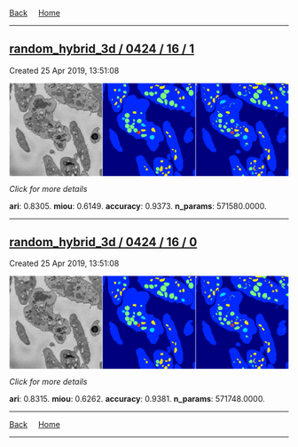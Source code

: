 
[Back](..)&nbsp;&nbsp;&nbsp;&nbsp;&nbsp;[Home](https://leapmanlab.github.io/snapshots)

---

<div class="summary"><a href="1"><h2>random_hybrid_3d / 0424 / 16 / 1</h2></a><p>Created 25 Apr 2019, 13:51:08
</p><a href="1"><img src="1/media/summary.png" align="center"></a><p>
<i>Click for more details</i>
</p></div>

**ari**: 0.8305. **miou**: 0.6149. **accuracy**: 0.9373. **n_params**: 571580.0000. 

---

<div class="summary"><a href="0"><h2>random_hybrid_3d / 0424 / 16 / 0</h2></a><p>Created 25 Apr 2019, 13:51:08
</p><a href="0"><img src="0/media/summary.png" align="center"></a><p>
<i>Click for more details</i>
</p></div>

**ari**: 0.8315. **miou**: 0.6262. **accuracy**: 0.9381. **n_params**: 571748.0000. 

---

[Back](..)&nbsp;&nbsp;&nbsp;&nbsp;&nbsp;[Home](https://leapmanlab.github.io/snapshots)

---